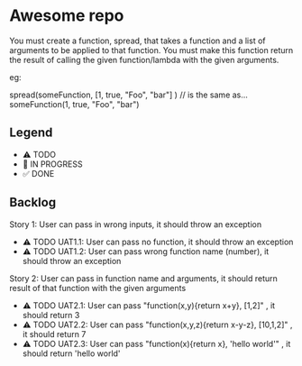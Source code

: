 # Awesome repo

You must create a function, spread, that takes a function and a list of arguments to be applied to that function. You must make this function return the result of calling the given function/lambda with the given arguments.

eg:

spread(someFunction, [1, true, "Foo", "bar"] ) 
// is the same as...
someFunction(1, true, "Foo", "bar")

## Legend
- ⚠ TODO
- 🚧 IN PROGRESS
- ✅ DONE

## Backlog

Story 1: User can pass in wrong inputs, it should throw an exception
- ⚠ TODO UAT1.1: User can pass no function, it should throw an exception
- ⚠ TODO UAT1.2: User can pass wrong function name (number), it should throw an exception

Story 2: User can pass in function name and arguments, it should return result of that function with the given arguments
- ⚠ TODO UAT2.1: User can pass "function(x,y){return x+y}, [1,2]" , it should return 3
- ⚠ TODO UAT2.2: User can pass "function(x,y,z){return x-y-z}, [10,1,2]" , it should return 7
- ⚠ TODO UAT2.3: User can pass "function(x){return x}, 'hello world'" , it should return 'hello world'

